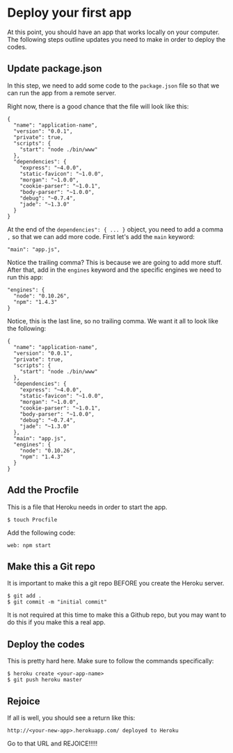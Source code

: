 # Deploy your first app

At this point, you should have an app that works locally on your computer. The following steps outline updates you need to make in order to deploy the codes.


## Update package.json

In this step, we need to add some code to the `package.json` file so that we can run the app from a remote server.

Right now, there is a good chance that the file will look like this:

```
{
  "name": "application-name",
  "version": "0.0.1",
  "private": true,
  "scripts": {
    "start": "node ./bin/www"
  },
  "dependencies": {
    "express": "~4.0.0",
    "static-favicon": "~1.0.0",
    "morgan": "~1.0.0",
    "cookie-parser": "~1.0.1",
    "body-parser": "~1.0.0",
    "debug": "~0.7.4",
    "jade": "~1.3.0"
  }
}
```

At the end of the `dependencies": { ... }` object, you need to add a comma `,` so that we can add more code.  First let's add the `main` keyword:

```
"main": "app.js",
```

Notice the trailing comma? This is because we are going to add more stuff. After that, add in the `engines` keyword and the specific engines we need to run this app:

```
"engines": {
  "node": "0.10.26",
  "npm": "1.4.3"
}
```

Notice, this is the last line, so no trailing comma. We want it all to look like the following:

```
{
  "name": "application-name",
  "version": "0.0.1",
  "private": true,
  "scripts": {
    "start": "node ./bin/www"
  },
  "dependencies": {
    "express": "~4.0.0",
    "static-favicon": "~1.0.0",
    "morgan": "~1.0.0",
    "cookie-parser": "~1.0.1",
    "body-parser": "~1.0.0",
    "debug": "~0.7.4",
    "jade": "~1.3.0"
  },
  "main": "app.js",
  "engines": {
    "node": "0.10.26",
    "npm": "1.4.3"
  }
}
```

## Add the Procfile

This is a file that Heroku needs in order to start the app.

```
$ touch Procfile
```

Add the following code:

```
web: npm start
```


## Make this a Git repo

It is important to make this a git repo BEFORE you create the Heroku server.

```
$ git add .
$ git commit -m "initial commit"
```

It is not required at this time to make this a Github repo, but you may want to do this if you make this a real app.

## Deploy the codes

This is pretty hard here. Make sure to follow the commands specifically:

```
$ heroku create <your-app-name>
$ git push heroku master
```

## Rejoice

If all is well, you should see a return like this:

```
http://<your-new-app>.herokuapp.com/ deployed to Heroku
```

Go to that URL and REJOICE!!!!!

